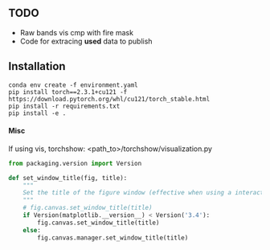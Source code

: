 ## TODO
* Raw bands vis cmp with fire mask
* Code for extracing **used** data to publish 

## Installation
```
conda env create -f environment.yaml
pip install torch==2.3.1+cu121 -f https://download.pytorch.org/whl/cu121/torch_stable.html
pip install -r requirements.txt
pip install -e .
```



#### Misc
If using vis, torchshow:
<path_to>/torchshow/visualization.py
```python
from packaging.version import Version

def set_window_title(fig, title):
    """
    Set the title of the figure window (effective when using a interactive backend.)
    """
    # fig.canvas.set_window_title(title)
    if Version(matplotlib.__version__) < Version('3.4'):
        fig.canvas.set_window_title(title)
    else:
        fig.canvas.manager.set_window_title(title)
```